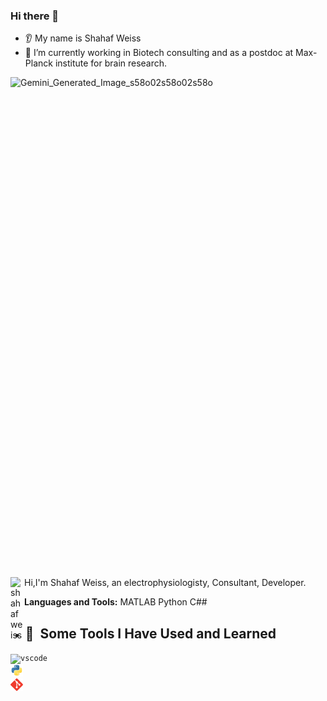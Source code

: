 ### Hi there 👋
* 👂 My name is Shahaf Weiss
* 🔭 I’m currently working in Biotech consulting and as a postdoc at Max-Planck institute for brain research.





<img align="right" width="1280" height="800" alt="Gemini_Generated_Image_s58o02s58o02s58o" src="https://github.com/user-attachments/assets/eb42e113-759e-4c7f-80c2-787507a0b680" />



<img align="left" alt="shahaf weiss" width="22px" src="https://cdn.jsdelivr.net/npm/simple-icons@v3/icons/linkedin.svg" />
</a>


<br />

Hi,I'm Shahaf Weiss, an electrophysiologisty, Consultant,  Developer. 


**Languages and Tools:**
MATLAB
Python
C##





* <h2> 🚀 &nbsp;Some Tools I Have Used and Learned</h2>

<code><img src="https://cdn.jsdelivr.net/gh/devicons/devicon/icons/vscode/vscode-original.svg" alt="vscode" width="45" height="45"/>
<code><img height="20" src="https://raw.githubusercontent.com/github/explore/80688e429a7d4ef2fca1e82350fe8e3517d3494d/topics/python/python.png"></code>
<code><img height="20" src="https://raw.githubusercontent.com/github/explore/80688e429a7d4ef2fca1e82350fe8e3517d3494d/topics/git/git.png"></code>


